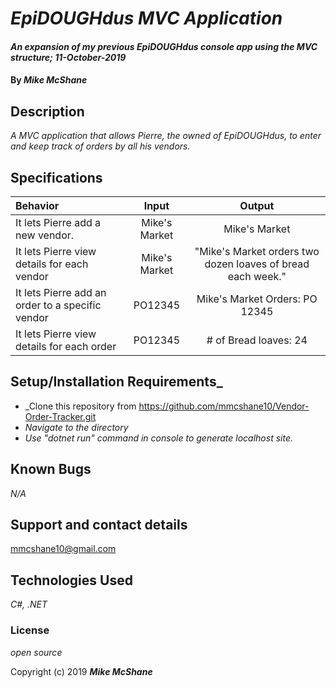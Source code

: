 # _EpiDOUGHdus MVC Application_

#### _An expansion of my previous EpiDOUGHdus console app using the MVC structure; 11-October-2019_

#### By _**Mike McShane**_

## Description

_A MVC application that allows Pierre, the owned of EpiDOUGHdus, to enter and keep track of orders by all his vendors._

## Specifications

| Behavior | Input | Output|
|:------|:---------:|:------:|
| It lets Pierre add a new vendor. | Mike's Market | Mike's Market |
| It lets Pierre view details for each vendor | Mike's Market | "Mike's Market orders two dozen loaves of bread each week." |
| It lets Pierre add an order to a specific vendor | PO12345 | Mike's Market Orders: PO 12345 |
| It lets Pierre view details for each order |PO12345 | # of Bread loaves: 24 |

## Setup/Installation Requirements_

* _Clone this repository from https://github.com/mmcshane10/Vendor-Order-Tracker.git
* _Navigate to the directory_
* _Use "dotnet run" command in console to generate localhost site._

## Known Bugs

_N/A_

## Support and contact details

mmcshane10@gmail.com

## Technologies Used

_C#, .NET_

### License

*open source*

Copyright (c) 2019 **_Mike McShane_**
